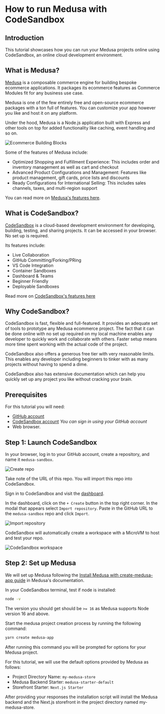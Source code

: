 # How to run Medusa with CodeSandbox

## Introduction

This tutorial showcases how you can run your Medusa projects online using CodeSandbox, an online cloud development environment.

## What is Medusa?

[Medusa](https://medusajs.com/readme/) is a composable commerce engine for building bespoke ecommerce applications. It packages its ecommerce features as Commerce Modules fit for any business use case. 

Medusa is one of the few entirely free and open-source ecommerce packages with a ton full of features. You can customize your app however you like and host it on any platform.

Under the hood, Medusa is a Node.js application built with Express and other tools on top for added functionality like caching, event handling and so on.

![Ecommerce Building Blocks](https://res.cloudinary.com/dza7lstvk/image/upload/fl_lossy/f_auto/r_16/ar_16:9,c_pad/v1/Medusa%20Docs/Diagrams/ecommerce-building-blocks_llgnn2.jpg?_a=ATAPpAA0)

Some of the features of Medusa include:
- Optimized Shopping and Fulfillment Experience: This includes order and inventory management as well as cart and checkout
- Advanced Product Configurations and Management: Features like product management, gift cards, price lists and discounts
- Ready Configurations for International Selling: This includes sales channels, taxes, and multi-region support

You can read more on [Medusa's features here](https://docs.medusajs.com/modules/overview).

## What is CodeSandbox?

[CodeSandbox](https://codesandbox.io/features) is a cloud-based development environment for developing, building, testing, and sharing projects. It can be accessed in your browser. No set up is required.

Its features include:
- Live Collaboration
- GitHub Committing/Forking/PRing
- VS Code Integration
- Container Sandboxes
- Dashboard & Teams
- Beginner Friendly
- Deployable Sandboxes

Read more on [CodeSandbox's features here](https://codesandbox.io/blog/whats-unique-about-codesandbox)

## Why CodeSandbox?

CodeSandbox is fast, flexible and full-featured. It provides an adequate set of tools to prototype any Medusa ecommerce project. The fact that it can be done online with no set up required on my local machine enables any developer to quickly work and collaborate with others. Faster setup means more time spent working with the actual code of the project.

CodeSandbox also offers a generous free tier with very reasonable limits. This enables any developer including beginners to tinker with as many projects without having to spend a dime.

CodeSandbox also has extensive documentation which can help you quickly set up any project you like without cracking your brain.

## Prerequisites

For this tutorial you will need:
- [GitHub account](https://github.com/signup) 
- [CodeSandbox account](https://codesandbox.io/signin) *You can sign in using your GitHub account*
- Web browser.

## Step 1: Launch CodeSandbox

In your browser, log in to your GitHub account, create a repository, and name it `medusa-sandbox`.

![Create repo]()

Take note of the URL of this repo. You will import this repo into CodeSandbox. 

Sign in to CodeSandbox and visit the [dashboard](https://codesandbox.io/dashboard). 

In the dashboard, click on the `+ Create` button in the top right corner. In the modal that appears select `Import repository`. Paste in the GitHub URL to the `medusa-sandbox` repo and click `Import`.

![Import repository]()

CodeSandbox will automatically create a workspace with a MicroVM to host and test your repo.

![CodeSandbox workspace]()

## Step 2: Set up Medusa

We will set up Medusa following the [Install Medusa with create-medusa-app guide](https://docs.medusajs.com/create-medusa-app) in Medusa's documentation.

In your CodeSandbox terminal, test if node is installed:

```bash
node -v
```

The version you should get should be `>= 16` as Medusa supports Node version 16 and above.

Start the medusa project creation process by running the following command:

```bash
yarn create medusa-app
```

After running this command you will be prompted for options for your Medusa project.

For this tutorial, we will use the default options provided by Medusa as follows:

- Project Directory Name: `my-medusa-store`
- Medusa Backend Starter: `medusa-starter-default`
- Storefront Starter: `Next.js Starter`

After providing your responses the installation script will install the Medusa backend and the Next.js storefront in the project directory named my-medusa-store.






